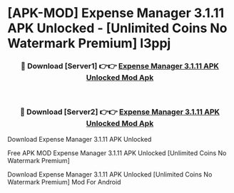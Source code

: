 # [APK-MOD] Expense Manager 3.1.11 APK Unlocked - [Unlimited Coins No Watermark Premium] l3ppj



<div align="center">
<h3>🔴 Download [Server1] 👉👉 <a href="https://momento.my/?title=Expense_Manager_3.1.11_APK_Unlocked">Expense Manager 3.1.11 APK Unlocked Mod Apk</a></h3><br>

<h3>🔴 Download [Server2] 👉👉 <a href="https://momento.my/?title=Expense_Manager_3.1.11_APK_Unlocked">Expense Manager 3.1.11 APK Unlocked Mod Apk</a></h3>
</div>



Download Expense Manager 3.1.11 APK Unlocked 

Free APK MOD Expense Manager 3.1.11 APK Unlocked [Unlimited Coins No Watermark Premium]

Download Expense Manager 3.1.11 APK Unlocked [Unlimited Coins No Watermark Premium] Mod For Android
